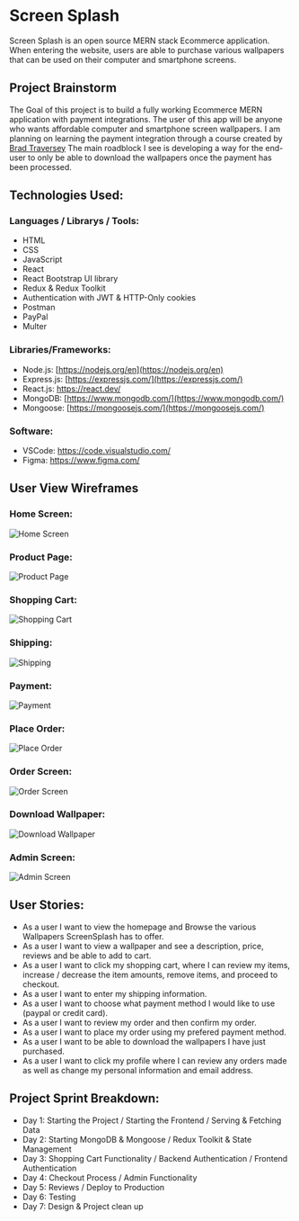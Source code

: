 # Screen Splash

Screen Splash is an open source MERN stack Ecommerce application. When entering the website, users are able to purchase various wallpapers that can be used on their computer and smartphone screens.

## Project Brainstorm

The Goal of this project is to build a fully working Ecommerce MERN application with payment integrations. The user of this app will be anyone who wants affordable computer and smartphone screen wallpapers. I am planning on learning the payment integration through a course created by [Brad Traversey](https://www.traversymedia.com/mern-stack-from-scratch) The main roadblock I see is developing a way for the end-user to only be able to download the wallpapers once the payment has been processed.

## Technologies Used:

### Languages / Librarys / Tools:

- HTML
- CSS
- JavaScript
- React
- React Bootstrap UI library
- Redux & Redux Toolkit
- Authentication with JWT & HTTP-Only cookies
- Postman
- PayPal
- Multer

### Libraries/Frameworks:

- Node.js: [https://nodejs.org/en](https://nodejs.org/en)
- Express.js: [https://expressjs.com/](https://expressjs.com/)
- React.js: https://react.dev/
- MongoDB: [https://www.mongodb.com/](https://www.mongodb.com/)
- Mongoose: [https://mongoosejs.com/](https://mongoosejs.com/)

### Software:

- VSCode: https://code.visualstudio.com/
- Figma: https://www.figma.com/

## User View Wireframes

### Home Screen:

![Home Screen](https://res.cloudinary.com/dtjasyr7k/image/upload/v1702439564/1_btnzli.png)

### Product Page:

![Product Page](https://res.cloudinary.com/dtjasyr7k/image/upload/v1702439564/2_xwin3u.png)

### Shopping Cart:

![Shopping Cart](https://res.cloudinary.com/dtjasyr7k/image/upload/v1702439564/3_rttnhf.png)

### Shipping:

![Shipping](https://res.cloudinary.com/dtjasyr7k/image/upload/v1702439564/4_blxsvo.png)

### Payment:

![Payment](https://res.cloudinary.com/dtjasyr7k/image/upload/v1702439564/5_qpx3o5.png)

### Place Order:

![Place Order](https://res.cloudinary.com/dtjasyr7k/image/upload/v1702439565/6_ihloxf.png)

### Order Screen:

![Order Screen](https://res.cloudinary.com/dtjasyr7k/image/upload/v1702439564/7_dyedux.png)

### Download Wallpaper:

![Download Wallpaper](https://res.cloudinary.com/dtjasyr7k/image/upload/v1702439565/9_jtw9b4.png)

### Admin Screen:

![Admin Screen](https://res.cloudinary.com/dtjasyr7k/image/upload/v1702439564/8_cifxyb.png)

## User Stories:

- As a user I want to view the homepage and Browse the various Wallpapers ScreenSplash has to offer.
- As a user I want to view a wallpaper and see a description, price, reviews and be able to add to cart.
- As a user I want to click my shopping cart, where I can review my items, increase / decrease the item amounts, remove items, and proceed to checkout.
- As a user I want to enter my shipping information.
- As a user I want to choose what payment method I would like to use (paypal or credit card).
- As a user I want to review my order and then confirm my order.
- As a user I want to place my order using my prefered payment method.
- As a user I want to be able to download the wallpapers I have just purchased.
- As a user I want to click my profile where I can review any orders made as well as change my personal information and email address. 

## Project Sprint Breakdown:

- Day 1: Starting the Project / Starting the Frontend / Serving & Fetching Data
- Day 2: Starting MongoDB & Mongoose / Redux Toolkit & State Management 
- Day 3: Shopping Cart Functionality / Backend Authentication / Frontend Authentication
- Day 4: Checkout Process / Admin Functionality 
- Day 5: Reviews / Deploy to Production
- Day 6: Testing 
- Day 7: Design & Project clean up 
